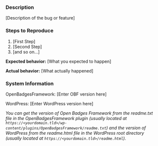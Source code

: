 ### Description

[Description of the bug or feature]


### Steps to Reproduce

1. [First Step]
2. [Second Step]
3. [and so on...]


**Expected behavior:** [What you expected to happen]


**Actual behavior:** [What actually happened]


### System Information

OpenBadgesFramework: [Enter OBF version here]

WordPress: [Enter WordPress version here]

_You can get the version of Open Badges Framework from the readme.txt file in the OpenBadgesFramework plugin (usually located at `https://<yourdomain.tld>/wp-content/plugins/OpenBadgesFramework/readme.txt`) and the version of WordPress from the readme.html file in the WordPress root directory (usually located at `https://<yourdomain.tld>/readme.html`)._
